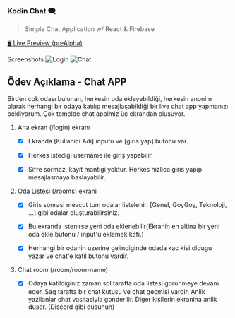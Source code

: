 ### Kodin Chat :left_speech_bubble:

> Simple Chat Application w/ React & Firebase

[ :desktop_computer: Live Preview (preAlpha)](kodin-chat.netlify.app)

Screenshots
![Login](https://i.ibb.co/Mkb5Xwh/kodin-chat-login.png)
![Chat](https://i.ibb.co/Bqhbzh0/kodin-chat.png)

## Ödev Açıklama - Chat APP

Birden çok odası bulunan, herkesin oda ekleyebildiği, herkesin anonim olarak herhangi bir odaya katılıp mesajlaşabildiği bir live chat app yapmanızı bekliyorum.
Çok temelde chat appimiz üç ekrandan oluşuyor.

1. Ana ekran (/login) ekranı

   - [x] Ekranda [Kullanici Adi] inputu ve [giris yap] butonu var.

   - [x] Herkes istediği username ile giriş yapabilir.

   - [x] Sifre sormaz, kayit mantigi yoktur. Herkes hizlica giris yapip mesajlasmaya baslayabilir.

2. Oda Listesi (/rooms) ekrani

   - [x] Giris sonrasi mevcut tum odalar listelenir. [Genel, GoyGoy, Teknoloji, ...] gibi odalar oluşturabilirsiniz.

   - [x] Bu ekranda istenirse yeni oda eklenebilir(Ekranin en altina bir yeni oda ekle butonu / input'u eklemek kafi.)

   - [x] Herhangi bir odanin uzerine gelindiginde odada kac kisi oldugu yazar ve chat'e katil butonu vardir.

3. Chat room (/room/room-name)

   - [x] Odaya katildiginiz zaman sol tarafta oda listesi gorunmeye devam eder. Sag tarafta bir chat kutusu ve chat gecmisi vardir. Anlik yazilanlar chat vasitasiyla gonderilir. Diger kisilerin ekranina anlik duser. (Discord gibi dusunun)
